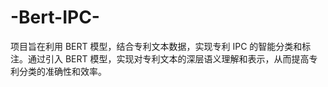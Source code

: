 # -Bert-IPC-
项目旨在利用 BERT 模型，结合专利文本数据，实现专利 IPC 的智能分类和标注。通过引入 BERT 模型，实现对专利文本的深层语义理解和表示，从而提高专利分类的准确性和效率。
